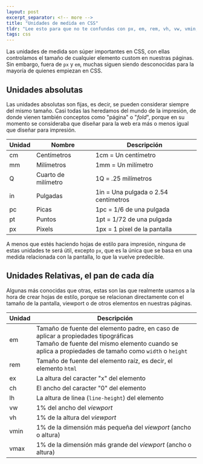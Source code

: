 ```yaml
---
layout: post
excerpt_separator: <!-- more -->
title: "Unidades de medida en CSS"
tldr: "Lee esto para que no te confundas con px, em, rem, vh, vw, vmin, vmax... etcétera."
tags: css
---
```


Las unidades de medida son súper importantes en CSS, con ellas controlamos el tamaño de cualquier elemento custom en nuestras páginas. Sin embargo, fuera de ```px``` y ```em```, muchas siguen siendo desconocidas para la mayoría de quienes empiezan en CSS.

## Unidades absolutas

Las unidades absolutas son fijas, es decir, se pueden considerar siempre del mismo tamaño. Casi todas las heredamos del mundo de la impresión, de donde vienen también conceptos como "página" o "*fold*", porque en su momento se consideraba que diseñar para la web era más o menos igual que diseñar para impresión.

| Unidad | Nombre | Descripción |
|---|---|---|
| cm | Centímetros | 1cm = Un centímetro |
| mm | Milímetros | 1mm = Un milímetro |
| Q | Cuarto de milímetro | 1Q = .25 milímetros |
| in | Pulgadas | 1in = Una pulgada o 2.54 centímetros |
| pc | Picas | 1pc = 1/6 de una pulgada |
| pt | Puntos | 1pt = 1/72 de una pulgada |
| px | Pixels | 1px = 1 pixel de la pantalla |

A menos que estés haciendo hojas de estilo para impresión, ninguna de estas unidades te será útil, excepto ```px```, que es la única que se basa en una medida relacionada con la pantalla, lo que la vuelve predecible.

## Unidades Relativas, el pan de cada día

Algunas más conocidas que otras, estas son las que realmente usamos a la hora de crear hojas de estilo, porque se relacionan directamente con el tamaño de la pantalla, viewport o de otros elementos en nuestras páginas.

| Unidad | Descripción |
|---|---|
| em | Tamaño de fuente del elemento padre, en caso de aplicar a propiedades tipográficas<br>Tamaño de fuente del mismo elemento cuando se aplica a propiedades de tamaño como ```width``` o ```height``` |
| rem | Tamaño de fuente del elemento raíz, es decir, el elemento ```html``` |
| ex | La altura del caracter "x" del elemento |
| ch | El ancho del caracter "0" del elemento |
| lh | La altura de linea (```line-height```) del elemento |
| vw | 1% del ancho del *viewport* |
| vh | 1% de la altura del *viewport* |
| vmin | 1% de la dimensión más pequeña del *viewport* (ancho o altura) |
| vmax | 1% de la dimensión más grande del *viewport* (ancho o altura) |